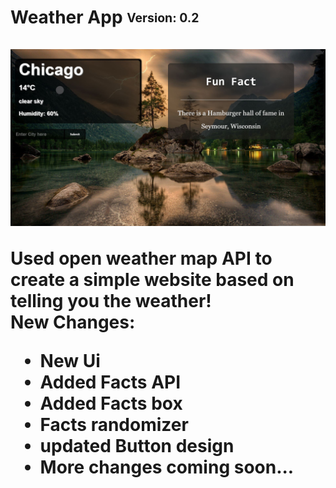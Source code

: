 <h1>Weather App</h> <sub><sup>Version: 0.2</sup></sub>

![](https://github.com/MunFahim/Weather-App/blob/newUI/App-Images/nature-app-background.JPG)

Used open weather map API to create a simple website based on telling you the weather!<br>
New Changes:

- New Ui
- Added Facts API
- Added Facts box
- Facts randomizer
- updated Button design
- More changes coming soon...

